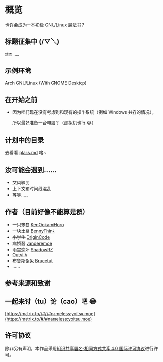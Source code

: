 # 概览

也许会成为一本初级 GNU/Linux 魔法书？

## 标题征集中 \(/▽＼\)

```text
然而 ……
```

## 示例环境

Arch GNU/Linux \(With GNOME Desktop\)

## 在开始之前

* 因为咱们现在没有考虑到和现有的操作系统（例如 Windows 共存的情况），

  所以最好准备一台电脑？（虚拟机也行 😂）

## 计划中的目录

去看看 [plans.md](plans.md) 咯~

## 汝可能会遇到……

* 文风骤变
* 上下文和时间线混乱
* 等等……

## 作者（目前好像不能算是群）

* 一只笨狼 [KenOokamiHoro](https://github.com/KenOokamiHoro)
* 一块土豆 [BennyThink](https://github.com/BennyThink)
* ~~小学生~~ [OriginCode](https://github.com/OriginCode)
* 病娇酱 [yanderemoe](https://github.com/yanderemoe)
* 雨宫恋叶 [ShadowRZ](https://github.com/ShadowRZ)
* [Outvi V](https://github.com/outloudvi) 
* 布鲁斯兔兔 [Brucetut](https://github.com/BruceZhang1993)
* ……

## 参考来源和致谢

## 一起来讨（tu）论（cao）吧 😂

[https://matrix.to/\#/\#nameless:yoitsu.moe](https://matrix.to/#/#nameless:yoitsu.moe)

## 许可协议

  
除非另有声明，本作品采用[知识共享署名-相同方式共享 4.0 国际许可协议](http://creativecommons.org/licenses/by-sa/4.0/)进行许可。

